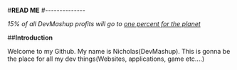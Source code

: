 #**READ ME**
#--------------

*15% of all DevMashup profits will go to [one percent for the planet](https://www.onepercentfortheplanet.org)*

##**Introduction**
 
Welcome to my Github. My name is Nicholas(DevMashup). This is gonna be the place for all my dev things(Websites, applications, game etc....)
